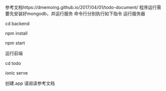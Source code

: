 参考文档https://dmemoing.github.io/2017/04/01/todo-document/
程序运行需要先安装好mongodb，并运行服务
命令行分别执行如下指令
运行服务器

cd backend

npm install

npm start

运行前端

cd todo

ionic serve

创建.app
请阅读参考文档

